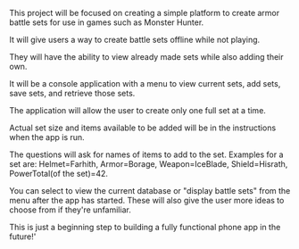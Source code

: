 ﻿This project will be focused on creating a simple platform to create armor battle sets for use in games such as Monster Hunter.

It will give users a way to create battle sets offline while not playing.

They will have the ability to view already made sets while also adding their own.

It will be a console application with a menu to view current sets, add sets, save sets, and retrieve those sets.

The application will allow the user to create only one full set at a time.

Actual set size and items available to be added will be in the instructions when the app is run.

The questions will ask for names of items to add to the set.  Examples for a set are: Helmet=Farhith, Armor=Borage, Weapon=IceBlade, Shield=Hisrath, PowerTotal(of the set)=42.

You can select to view the current database or "display battle sets" from the menu after the app has started.  These will also give the user more ideas to choose from if they're unfamiliar.

This is just a beginning step to building a fully functional phone app in the future!'